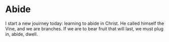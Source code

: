 # Abide
I start a new jouirney today: learning to abide in Christ. He called himself the Vine, and we are branches. If we are to bear fruit that will last, we must plug in, abide, dwell.

